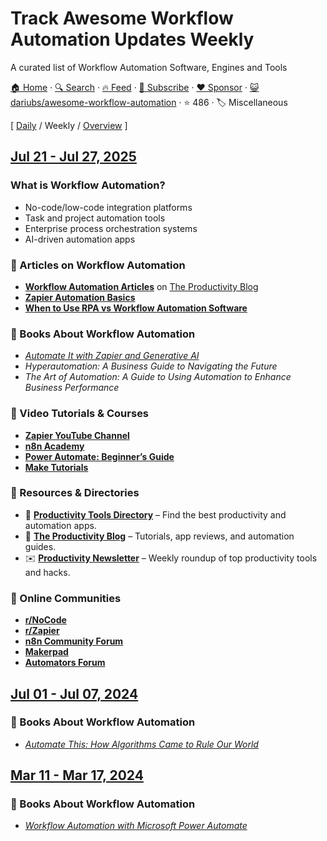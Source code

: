 # Track Awesome Workflow Automation Updates Weekly

A curated list of Workflow Automation  Software, Engines and Tools

[🏠 Home](/README.md) · [🔍 Search](https://www.trackawesomelist.com/search/) · [🔥 Feed](https://www.trackawesomelist.com/dariubs/awesome-workflow-automation/week/rss.xml) · [📮 Subscribe](https://trackawesomelist.us17.list-manage.com/subscribe?u=d2f0117aa829c83a63ec63c2f&id=36a103854c) · [❤️  Sponsor](https://github.com/sponsors/theowenyoung) · [😺 dariubs/awesome-workflow-automation](https://github.com/dariubs/awesome-workflow-automation) · ⭐ 486 · 🏷️ Miscellaneous

[ [Daily](/content/dariubs/awesome-workflow-automation/README.md) / Weekly / [Overview](/content/dariubs/awesome-workflow-automation/readme/README.md) ]

## [Jul 21 - Jul 27, 2025](/content/2025/29/README.md)

### What is Workflow Automation?

*   No-code/low-code integration platforms
*   Task and project automation tools
*   Enterprise process orchestration systems
*   AI-driven automation apps

### 📝 Articles on Workflow Automation

*   [**Workflow Automation Articles**](https://blog.productivity.directory/tagged/workflow-automation) on [The Productivity Blog](https://blog.productivity.directory)
*   [**Zapier Automation Basics**](https://zapier.com/blog/how-to-use-zapier/)
*   [**When to Use RPA vs Workflow Automation Software**](https://www.uipath.com/blog/rpa-vs-workflow-automation)

### 📘 Books About Workflow Automation

*   *[Automate It with Zapier and Generative AI](https://www.amazon.com/Automate-Zapier-Generative-automation-productivity/dp/1803239840/)*
*   *Hyperautomation: A Business Guide to Navigating the Future*
*   *The Art of Automation: A Guide to Using Automation to Enhance Business Performance*

### 🎥 Video Tutorials & Courses

*   [**Zapier YouTube Channel**](https://www.youtube.com/playlist?list=PLg5SS_4L6LYu7kHf6ZE-3DKLhQZ3WvSWU)
*   [**n8n Academy**](https://academy.n8n.io/)
*   [**Power Automate: Beginner’s Guide**](https://www.youtube.com/watch?v=U8BPqM0tmXo)
*   [**Make Tutorials**](https://www.youtube.com/c/IntegromatOfficial)

### 📂 Resources & Directories

*   🔧 [**Productivity Tools Directory**](https://productivity.directory) – Find the best productivity and automation apps.
*   📰 [**The Productivity Blog**](https://blog.productivity.directory) – Tutorials, app reviews, and automation guides.
*   ✉️ [**Productivity Newsletter**](https://newsletter.productivity.directory) – Weekly roundup of top productivity tools and hacks.

### 💬 Online Communities

*   [**r/NoCode**](https://www.reddit.com/r/NoCode/)
*   [**r/Zapier**](https://www.reddit.com/r/Zapier/)
*   [**n8n Community Forum**](https://community.n8n.io)
*   [**Makerpad**](https://www.makerpad.co/)
*   [**Automators Forum**](https://talk.automators.fm/)

## [Jul 01 - Jul 07, 2024](/content/2024/27/README.md)

### 📘 Books About Workflow Automation

*   *[Automate This: How Algorithms Came to Rule Our World](https://www.amazon.com/Automate-This-Algorithms-Plattner-Sept/dp/1591844924)*

## [Mar 11 - Mar 17, 2024](/content/2024/11/README.md)

### 📘 Books About Workflow Automation

*   *[Workflow Automation with Microsoft Power Automate](https://www.amazon.com/Workflow-Automation-Microsoft-Power-Automate/dp/1839213795)*